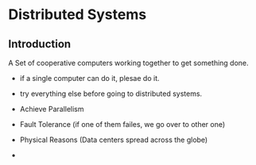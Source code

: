 # Distributed Systems

## Introduction 
A Set of cooperative computers working together to get something done.
- if a single computer can do it, plesae do it.
- try everything else before going to distributed systems.

- Achieve Parallelism
- Fault Tolerance (if one of them failes, we go over to other one)
- Physical Reasons (Data centers spread across the globe)
- 
